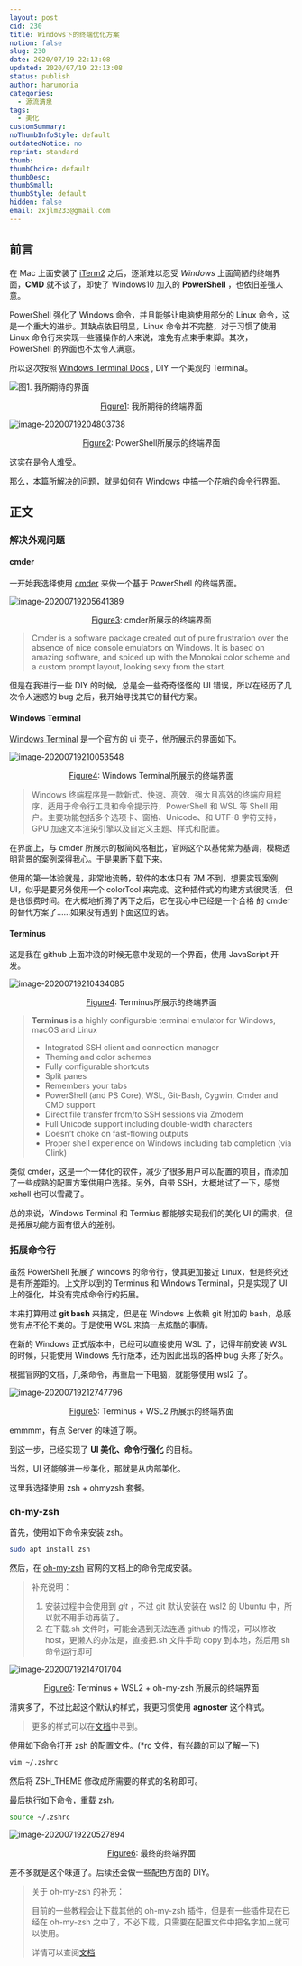 ```yaml
---
layout: post
cid: 230
title: Windows下的终端优化方案
notion: false
slug: 230
date: 2020/07/19 22:13:08
updated: 2020/07/19 22:13:08
status: publish
author: harumonia
categories:
  - 源流清泉
tags:
  - 美化
customSummary:
noThumbInfoStyle: default
outdatedNotice: no
reprint: standard
thumb:
thumbChoice: default
thumbDesc:
thumbSmall:
thumbStyle: default
hidden: false
email: zxjlm233@gmail.com
---
```


## 前言

在 Mac 上面安装了 [iTerm2](https://www.iterm2.com/) 之后，逐渐难以忍受 _Windows_ 上面简陋的终端界面，**CMD** 就不谈了，即使了 Windows10 加入的 **PowerShell** ，也依旧差强人意。

PowerShell 强化了 Windows 命令，并且能够让电脑使用部分的 Linux 命令，这是一个重大的进步。其缺点依旧明显，Linux 命令并不完整，对于习惯了使用 Linux 命令行来实现一些骚操作的人来说，难免有点束手束脚。其次，PowerShell 的界面也不太令人满意。

所以这次按照 [Windows Terminal Docs](https://docs.microsoft.com/zh-cn/windows/terminal/) , DIY 一个美观的 Terminal。

<!-- more -->

![图1. 我所期待的界面](https://picgo-zxj.oss-cn-shanghai.aliyuncs.com/image-20200719204740685.png)

<center> <u>Figure1</u>:  我所期待的终端界面</center>

![image-20200719204803738](https://picgo-zxj.oss-cn-shanghai.aliyuncs.com/image-20200719204803738.png)

<center> <u>Figure2</u>:  PowerShell所展示的终端界面</center>

这实在是令人难受。

那么，本篇所解决的问题，就是如何在 Windows 中搞一个花哨的命令行界面。

## 正文

### 解决外观问题

#### cmder

一开始我选择使用 [cmder](https://cmder.net/) 来做一个基于 PowerShell 的终端界面。

![image-20200719205641389](https://picgo-zxj.oss-cn-shanghai.aliyuncs.com/image-20200719205641389.png)

<center> <u>Figure3</u>:  cmder所展示的终端界面</center>

> Cmder is a software package created out of pure frustration over the absence of nice console emulators on Windows. It is based on amazing software, and spiced up with the Monokai color scheme and a custom prompt layout, looking sexy from the start.

但是在我进行一些 DIY 的时候，总是会一些奇奇怪怪的 UI 错误，所以在经历了几次令人迷惑的 bug 之后，我开始寻找其它的替代方案。

#### Windows Terminal

[Windows Terminal](https://www.microsoft.com/zh-cn/p/windows-terminal/9n0dx20hk701?rtc=1&activetab=pivot:overviewtab#) 是一个官方的 ui 壳子，他所展示的界面如下。

![image-20200719210053548](https://picgo-zxj.oss-cn-shanghai.aliyuncs.com/image-20200719210053548.png)

<center> <u>Figure4</u>:  Windows Terminal所展示的终端界面</center>

> Windows 终端程序是一款新式、快速、高效、强大且高效的终端应用程序，适用于命令行工具和命令提示符，PowerShell 和 WSL 等 Shell 用户。主要功能包括多个选项卡、窗格、Unicode、和 UTF-8 字符支持，GPU 加速文本渲染引擎以及自定义主题、样式和配置。

在界面上，与 cmder 所展示的极简风格相比，官网这个以基佬紫为基调，模糊透明背景的案例深得我心。于是果断下载下来。

使用的第一体验就是，非常地流畅，软件的本体只有 7M 不到，想要实现案例 UI，似乎是要另外使用一个 colorTool 来完成。这种插件式的构建方式很灵活，但是也很费时间。在大概地折腾了两下之后，它在我心中已经是一个合格 的 cmder 的替代方案了……如果没有遇到下面这位的话。

#### Terminus

这是我在 github 上面冲浪的时候无意中发现的一个界面，使用 JavaScript 开发。

![image-20200719210434085](https://picgo-zxj.oss-cn-shanghai.aliyuncs.com/image-20200719210434085.png)

<center> <u>Figure4</u>:  Terminus所展示的终端界面</center>

> **Terminus** is a highly configurable terminal emulator for Windows, macOS and Linux
>
> - Integrated SSH client and connection manager
> - Theming and color schemes
> - Fully configurable shortcuts
> - Split panes
> - Remembers your tabs
> - PowerShell (and PS Core), WSL, Git-Bash, Cygwin, Cmder and CMD support
> - Direct file transfer from/to SSH sessions via Zmodem
> - Full Unicode support including double-width characters
> - Doesn't choke on fast-flowing outputs
> - Proper shell experience on Windows including tab completion (via Clink)

类似 cmder，这是一个一体化的软件，减少了很多用户可以配置的项目，而添加了一些成熟的配置方案供用户选择。另外，自带 SSH，大概地试了一下，感觉 xshell 也可以雪藏了。

总的来说，Windows Terminal 和 Termius 都能够实现我们的美化 UI 的需求，但是拓展功能方面有很大的差别。

### 拓展命令行

虽然 PowerShell 拓展了 windows 的命令行，使其更加接近 Linux，但是终究还是有所差距的。上文所以到的 Terminus 和 Windows Terminal，只是实现了 UI 上的强化，并没有完成命令行的拓展。

本来打算用过 **git bash** 来搞定，但是在 Windows 上依赖 git 附加的 bash，总感觉有点不伦不类的。于是使用 WSL 来搞一点炫酷的事情。

在新的 Windows 正式版本中，已经可以直接使用 WSL 了，记得年前安装 WSL 的时候，只能使用 Windows 先行版本，还为因此出现的各种 bug 头疼了好久。

根据官网的文档，几条命令，再重启一下电脑，就能够使用 wsl2 了。

![image-20200719212747796](https://picgo-zxj.oss-cn-shanghai.aliyuncs.com/image-20200719212747796.png)

<center> <u>Figure5</u>:  Terminus + WSL2 所展示的终端界面</center>

emmmm，有点 Server 的味道了啊。

到这一步，已经实现了 **UI 美化、命令行强化** 的目标。

当然，UI 还能够进一步美化，那就是从内部美化。

这里我选择使用 zsh + ohmyzsh 套餐。

### oh-my-zsh

首先，使用如下命令来安装 zsh。

```bash
sudo apt install zsh
```

然后，在 [oh-my-zsh](https://ohmyz.sh/#install) 官网的文档上的命令完成安装。

> 补充说明：
>
> 1. 安装过程中会使用到 _git_ ，不过 git 默认安装在 wsl2 的 Ubuntu 中，所以就不用手动再装了。
> 2. 在下载.sh 文件时，可能会遇到无法连通 github 的情况，可以修改 host，更懒人的办法是，直接把.sh 文件手动 copy 到本地，然后用 sh 命令运行即可

![image-20200719214701704](https://picgo-zxj.oss-cn-shanghai.aliyuncs.com/image-20200719214701704.png)

<center> <u>Figure6</u>:  Terminus + WSL2 + oh-my-zsh 所展示的终端界面</center>

清爽多了，不过比起这个默认的样式，我更习惯使用 **agnoster** 这个样式。

> 更多的样式可以在[文档](https://github.com/ohmyzsh/ohmyzsh/wiki/Themes)中寻到。

使用如下命令打开 zsh 的配置文件。(\*rc 文件，有兴趣的可以了解一下)

```bash
vim ~/.zshrc
```

然后将 ZSH_THEME 修改成所需要的样式的名称即可。

最后执行如下命令，重载 zsh。

```bash
source ~/.zshrc
```

![image-20200719220527894](https://picgo-zxj.oss-cn-shanghai.aliyuncs.com/image-20200719220527894.png)

<center> <u>Figure6</u>:  最终的终端界面</center>

差不多就是这个味道了。后续还会做一些配色方面的 DIY。

> 关于 oh-my-zsh 的补充：
>
> 目前的一些教程会让下载其他的 oh-my-zsh 插件，但是有一些插件现在已经在 oh-my-zsh 之中了，不必下载，只需要在配置文件中把名字加上就可以使用。
>
> 详情可以查阅[文档](https://github.com/ohmyzsh/ohmyzsh/wiki/Plugins)
